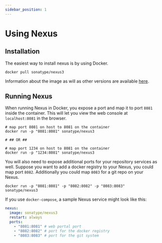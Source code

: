 ```yaml
---
sidebar_position: 1
---
```


# Using Nexus

## Installation
The easiest way to install nexus is by using Docker.
```shell
docker pull sonatype/nexus3
```
Information about the image as will as other versions are available [here](https://hub.docker.com/r/sonatype/nexus3/).

## Running Nexus
When running Nexus in Docker, you expose a port and map it to port `8081` inside the container. This will let you view the web console at `localhost:8081` in the browser.
```shell
# map port 8081 on host to 8081 on the container
docker run -p "8081:8081" sonatype/nexus3

# ## OR ##

# map port 1234 on host to 8081 on the container
docker run -p "1234:8081" sonatype/nexus3
```

You will also need to expose additional ports for your repository services as well. Suppose you want to add a docker registry to your Nexus, you could map port `8082`. Additionally you could map `8083` for a git repo on your Nexus.
```shell
docker run -p "8081:8081" -p "8082:8082" -p "8083:8083" sonatype/nexus3
```

If you use `docker-compose`, a sample Nexus service might look like this:
```yaml
nexus:
  image: sonatype/nexus3
  restart: always
  ports:
    - "8081:8081" # web portal port
    - "8082:8082" # port for the docker registry
    - "8083:8083" # port for the git system
```
